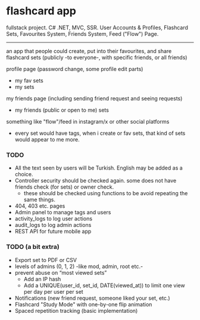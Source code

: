 # flashcard app
fullstack project. C# .NET, MVC, SSR. 
User Accounts &amp; Profiles, Flashcard Sets, Favourites System, Friends System, Feed ("Flow") Page.

<hr>

an app that people could create, put into their favourites, and share flashcard sets (publicly -to everyone-, with specific friends, or all friends)

profile page (password change, some profile edit parts)
* my fav sets
* my sets

my friends page (including sending friend request and seeing requests)
* my friends (public or open to me) sets

something like "flow"/feed in instagram/x or other social platforms
* every set would have tags, when i create or fav sets, that kind of sets would appear to me more.

### TODO
* All the text seen by users will be Turkish. English may be added as a choice.
* Controller security should be checked again. some does not have friends check (for sets) or owner check.
    * these should be checked using functions to be avoid repeating the same things.
* 404, 403 etc. pages
* Admin panel to manage tags and users
* activity_logs to log user actions
* audit_logs to log admin actions
* REST API for future mobile app

### TODO (a bit extra)
* Export set to PDF or CSV
* levels of admins (0, 1, 2) -like mod, admin, root etc.-
* prevent abuse on “most viewed sets”
    * Add an IP hash
    * Add a UNIQUE(user_id, set_id, DATE(viewed_at)) to limit one view per day per user per set
* Notifications (new friend request, someone liked your set, etc.)
* Flashcard "Study Mode" with one-by-one flip animation
* Spaced repetition tracking (basic implementation)
